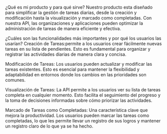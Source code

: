 ¿Qué es mi producto y para qué sirve?
Nuestro producto esta diseñado para simplificar la gestión de tareas diarias, desde la creación y modificación hasta la visualización y marcado como completadas. Con nuestra API, las organizaciones y aplicaciones pueden optimizar la administración de tareas de manera eficiente y efectiva.

¿Cuáles son las funcionalidades más importantes y por qué los usuarios las usarían?
Creación de Tareas:permite a los usuarios crear fácilmente nuevas tareas en su lista de pendientes. Esto es fundamental para organizar y registrar las actividades diarias de manera clara y concisa.

Modificación de Tareas: Los usuarios pueden actualizar y modificar las tareas existentes. Esto es esencial para mantener la flexibilidad y adaptabilidad en entornos donde los cambios en las prioridades son comunes.

Visualización de Tareas: La API permite a los usuarios ver su lista de tareas completa en cualquier momento. Esto facilita el seguimiento del progreso y la toma de decisiones informadas sobre cómo priorizar las actividades.

Marcado de Tareas como Completadas: Una característica clave que mejora la productividad. Los usuarios pueden marcar las tareas como completadas, lo que les permite llevar un registro de sus logros y mantener un registro claro de lo que ya se ha hecho.
